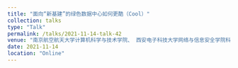 ```yaml
---
title: "面向“新基建”的绿色数据中心如何更酷（Cool）"
collection: talks
type: "Talk"
permalink: /talks/2021-11-14-talk-42
venue: "南京航空航天大学计算机科学与技术学院、 西安电子科技大学网络与信息安全学院科技创新系列活动“信息科学前沿技术”论坛"
date: 2021-11-14
location: "Online"
---
```

